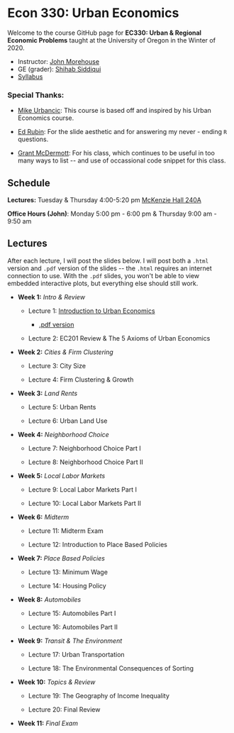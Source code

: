 # Econ 330: Urban Economics

Welcome to the course GitHub page for __EC330: Urban & Regional Economic Problems__ taught at the University of Oregon in the Winter of 2020. 

- Instructor: [John Morehouse](https://www.johnmmorehouse.com/)
- GE (grader): [Shihab Siddiqui](https://economics.uoregon.edu/profile/smshihab/)
- [Syllabus](https://rawcdn.githack.com/johnmorehouse/EC330_UrbanEcon/c9450649bcfff35d5e169014ca5b7e1854fd637d/Syllabus/syllabus.pdf)


### Special Thanks:

  - [Mike Urbancic](https://twitter.com/urbancic?lang=en): This course is based off and inspired by his Urban Economics course. 
  
  - [Ed Rubin](http://edrub.in/): For the slide aesthetic and for answering my never - ending `R` questions. 
  
  - [Grant McDermott](https://grantmcdermott.com/): For his class, which continues to be useful in too many ways to list -- and use of occassional code snippet for this class.
  
## Schedule

__Lectures:__ Tuesday & Thursday 4:00-5:20 pm [McKenzie Hall 240A](https://map.uoregon.edu/c721c7d95)

__Office Hours (John)__: Monday 5:00 pm - 6:00 pm & Thursday 9:00 am - 9:50 am

## Lectures

After each lecture, I will post the slides below. I will post both a `.html` version and `.pdf` version of the slides -- the `.html` requires an internet connection to use. With the `.pdf` slides, you won't be able to view embedded interactive plots, but everything else should still work.

- __Week 1:__ _Intro & Review_

  - Lecture 1: [Introduction to Urban Economics](https://rawcdn.githack.com/johnmorehouse/EC330_UrbanEcon/44fab2f606b133e0d9bd29c665ca1e64e67b63fa/Slides/001-intro/lecture_one.html) 
    - [.pdf version](https://rawcdn.githack.com/johnmorehouse/EC330_UrbanEcon/44fab2f606b133e0d9bd29c665ca1e64e67b63fa/Slides/001-intro/lecture_one.pdf)
  
  - Lecture 2: EC201 Review & The 5 Axioms of Urban Economics
  
- __Week 2:__ _Cities & Firm Clustering_

  - Lecture 3: City Size
  
  - Lecture 4: Firm Clustering & Growth
  
- __Week 3:__ _Land Rents_

  - Lecture 5: Urban Rents
  
  - Lecture 6: Urban Land Use
  

- __Week 4:__ _Neighborhood Choice_

  - Lecture 7: Neighborhood Choice Part I
  
  - Lecture 8: Neighborhood Choice Part II



- __Week 5:__ _Local Labor Markets_

  - Lecture 9: Local Labor Markets Part I
  
  - Lecture 10: Local Labor Markets Part II
  

- __Week 6:__ _Midterm_

  - Lecture 11: Midterm Exam
  
  - Lecture 12: Introduction to Place Based Policies
  

- __Week 7:__ _Place Based Policies_

  - Lecture 13: Minimum Wage
  
  - Lecture 14: Housing Policy
  
- __Week 8:__ _Automobiles_

  - Lecture 15: Automobiles Part I
  
  - Lecture 16: Automobiles Part II
  
- __Week 9:__ _Transit & The Environment_
 
  - Lecture 17: Urban Transportation
  
  - Lecture 18: The Environmental Consequences of Sorting
  
- __Week 10:__ _Topics & Review_

  - Lecture 19: The Geography of Income Inequality
  
  - Lecture 20: Final Review
  

- __Week 11:__ _Final Exam_

  

  
